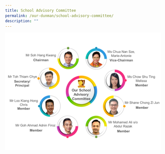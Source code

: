 ```yaml
---
title: School Advisory Committee
permalink: /our-dunman/school-advisory-committee/
description: ""
---
```

![](/images/SAC/SAC%202021.png)